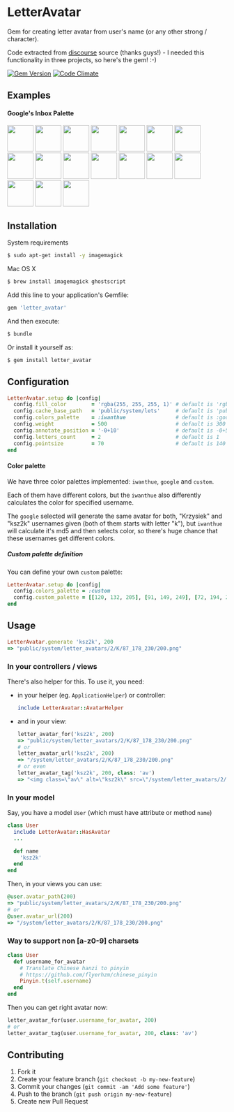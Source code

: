 # LetterAvatar

Gem for creating letter avatar from user's name (or any other strong / character).

Code extracted from [discourse](https://www.discourse.org/) source (thanks guys!) - I needed this functionality in three projects, so here's the gem! :-)

[![Gem Version](https://badge.fury.io/rb/letter_avatar.svg)](https://badge.fury.io/rb/letter_avatar)
[![Code Climate](https://codeclimate.com/github/ksz2k/letter_avatar/badges/gpa.svg)](https://codeclimate.com/github/ksz2k/letter_avatar)

## Examples

#### Google's Inbox Palette

<img src="https://cloud.githubusercontent.com/assets/5518/13031513/43eefa76-d30b-11e5-8f06-85f8eb2a4fb6.png" width="60" /> <img src="https://cloud.githubusercontent.com/assets/5518/13031514/43ef6d8a-d30b-11e5-9fbc-38ae526b56b3.png" width="60" /> <img src="https://cloud.githubusercontent.com/assets/5518/13031517/43f0da12-d30b-11e5-8fef-6c7daf235a54.png" width="60" /> <img src="https://cloud.githubusercontent.com/assets/5518/13031515/43f0568c-d30b-11e5-95c5-1653361d4443.png" width="60" /> <img src="https://cloud.githubusercontent.com/assets/5518/13031512/43eebcc8-d30b-11e5-9f95-0093bfadd182.png" width="60" /> <img src="https://cloud.githubusercontent.com/assets/5518/13031516/43f0d0bc-d30b-11e5-8822-f01a6a138ff8.png" width="60" /> <img src="https://cloud.githubusercontent.com/assets/5518/13031519/44382430-d30b-11e5-96e4-bcd7ce5eb155.png" width="60" /> <img src="https://cloud.githubusercontent.com/assets/5518/13031518/44378d04-d30b-11e5-9400-55ff46b94cbe.png" width="60" /> <img src="https://cloud.githubusercontent.com/assets/5518/13031521/443a03cc-d30b-11e5-8467-9592e9dbb2ae.png" width="60" /> <img src="https://cloud.githubusercontent.com/assets/5518/13031523/443badc6-d30b-11e5-9d72-45613018cab4.png" width="60" /> <img src="https://cloud.githubusercontent.com/assets/5518/13031520/44394e14-d30b-11e5-966c-2eada89295c9.png" width="60" /> <img src="https://cloud.githubusercontent.com/assets/5518/13031522/443a71fe-d30b-11e5-88f4-37d1fd220abb.png" width="60" /> <img src="https://cloud.githubusercontent.com/assets/5518/13031525/44752b1e-d30b-11e5-8290-ed8888055e64.png" width="60" /> <img src="https://cloud.githubusercontent.com/assets/5518/13031524/4471cef6-d30b-11e5-9f4c-004f993dd27b.png" width="60" /> <img src="https://cloud.githubusercontent.com/assets/5518/13031526/4475a990-d30b-11e5-8be3-c8f4482dee03.png" width="60" /> <img src="https://cloud.githubusercontent.com/assets/5518/13031527/44772482-d30b-11e5-92f0-b9190c312d70.png" width="60" /> <img src="https://cloud.githubusercontent.com/assets/5518/13031528/447804ce-d30b-11e5-8002-9424d5474ddb.png" width="60" />

## Installation

System requirements

```bash
$ sudo apt-get install -y imagemagick
```

Mac OS X

```bash
$ brew install imagemagick ghostscript
```

Add this line to your application's Gemfile:

```ruby
gem 'letter_avatar'
```

And then execute:

```bash
$ bundle
```

Or install it yourself as:

```bash
$ gem install letter_avatar
```

## Configuration

```ruby
LetterAvatar.setup do |config|
  config.fill_color        = 'rgba(255, 255, 255, 1)' # default is 'rgba(255, 255, 255, 0.65)'
  config.cache_base_path   = 'public/system/lets'     # default is 'public/system'
  config.colors_palette    = :iwanthue                # default is :google
  config.weight            = 500                      # default is 300
  config.annotate_position = '-0+10'                  # default is -0+5
  config.letters_count     = 2                        # default is 1
  config.pointsize         = 70                       # default is 140
end
```

#### Color palette

We have three color palettes implemented: `iwanthue`, `google` and `custom`.

Each of them have different colors, but the `iwanthue` also differently calculates the color for specified username.

The `google` selected will generate the same avatar for both, "Krzysiek" and "ksz2k" usernames given (both of them starts with letter "k"), but `iwanthue` will calculate it's md5 and then selects color, so there's huge chance that these usernames get different colors.

##### Custom palette definition

You can define your own `custom` palette:

```ruby
LetterAvatar.setup do |config|
  config.colors_palette = :custom
  config.custom_palette = [[120, 132, 205], [91, 149, 249], [72, 194, 249], [69, 208, 226]]
end
```

## Usage

```ruby
LetterAvatar.generate 'ksz2k', 200
=> "public/system/letter_avatars/2/K/87_178_230/200.png"
```

### In your controllers / views

There's also helper for this. To use it, you need:

* in your helper (eg. `ApplicationHelper`) or controller:

  ```ruby
  include LetterAvatar::AvatarHelper
  ```

* and in your view:

  ```ruby
  letter_avatar_for('ksz2k', 200)
  => "public/system/letter_avatars/2/K/87_178_230/200.png"
  # or
  letter_avatar_url('ksz2k', 200)
  => "/system/letter_avatars/2/K/87_178_230/200.png"
  # or even
  letter_avatar_tag('ksz2k', 200, class: 'av')
  => "<img class=\"av\" alt=\"ksz2k\" src=\"/system/letter_avatars/2/K/87_178_230/200.png\" />"
  ```

### In your model

Say, you have a model `User` (which must have attribute or method `name`)

```ruby
class User
  include LetterAvatar::HasAvatar
  ...

  def name
    'ksz2k'
  end
end
```

Then, in your views you can use:

```ruby
@user.avatar_path(200)
=> "public/system/letter_avatars/2/K/87_178_230/200.png"
# or
@user.avatar_url(200)
=> "/system/letter_avatars/2/K/87_178_230/200.png"
```

### Way to support non [a-z0-9] charsets

```rb
class User
  def username_for_avatar
    # Translate Chinese hanzi to pinyin
    # https://github.com/flyerhzm/chinese_pinyin
    Pinyin.t(self.username)
  end
end
```

Then you can get right avatar now:

```rb
letter_avatar_for(user.username_for_avatar, 200)
# or
letter_avatar_tag(user.username_for_avatar, 200, class: 'av')
```

## Contributing

1. Fork it
2. Create your feature branch (`git checkout -b my-new-feature`)
3. Commit your changes (`git commit -am 'Add some feature'`)
4. Push to the branch (`git push origin my-new-feature`)
5. Create new Pull Request
